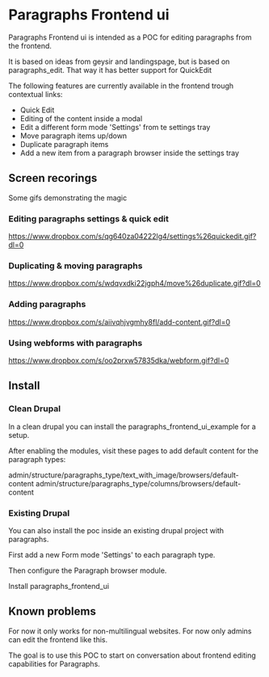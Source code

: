 # Paragraphs Frontend ui

Paragraphs Frontend ui is intended as a POC for editing paragraphs from the frontend.

It is based on ideas from geysir and landingspage, but is based on paragraphs_edit.
That way it has better support for QuickEdit

The following features are currently available in the frontend trough contextual links:

* Quick Edit
* Editing of the content inside a modal
* Edit a different form mode 'Settings' from te settings tray
* Move paragraph items up/down
* Duplicate paragraph items
* Add a new item from a paragraph browser inside the settings tray

## Screen recorings

Some gifs demonstrating the magic

### Editing paragraphs settings & quick edit
https://www.dropbox.com/s/qg640za04222lg4/settings%26quickedit.gif?dl=0

### Duplicating & moving paragraphs
https://www.dropbox.com/s/wdqvxdki22jgph4/move%26duplicate.gif?dl=0

### Adding paragraphs
https://www.dropbox.com/s/aiivqhjvgmhy8fl/add-content.gif?dl=0

### Using webforms with paragraphs
https://www.dropbox.com/s/oo2prxw57835dka/webform.gif?dl=0


## Install

### Clean Drupal

In a clean drupal you can install the paragraphs_frontend_ui_example for a setup.

After enabling the modules, visit these pages to add default content for the paragraph types:

admin/structure/paragraphs_type/text_with_image/browsers/default-content
admin/structure/paragraphs_type/columns/browsers/default-content

### Existing Drupal

You can also install the poc inside an existing drupal project with paragraphs.

First add a new Form mode 'Settings' to each paragraph type.

Then configure the Paragraph browser module.

Install paragraphs_frontend_ui

## Known problems

For now it only works for non-multilingual websites.
For now only admins can edit the frontend like this.

The goal is to use this POC to start on conversation about frontend editing capabilities  for Paragraphs.
